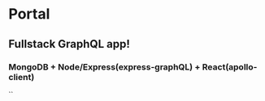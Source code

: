 # Portal 
## Fullstack GraphQL app!

### MongoDB + Node/Express(express-graphQL) + React(apollo-client)

``